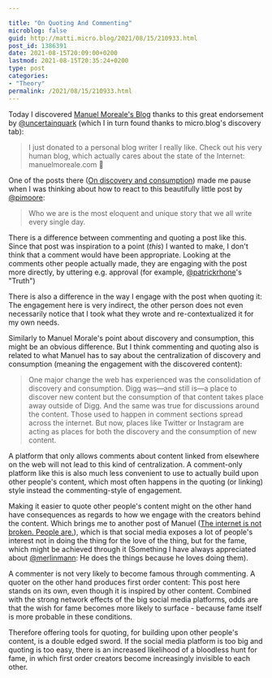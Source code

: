 ```yaml
---

title: "On Quoting And Commenting"
microblog: false
guid: http://matti.micro.blog/2021/08/15/210933.html
post_id: 1386391
date: 2021-08-15T20:09:00+0200
lastmod: 2021-08-15T20:35:24+0200
type: post
categories:
- "Theory"
permalink: /2021/08/15/210933.html
---
```

Today I discovered [Manuel Moreale's Blog](https://manuelmoreale.com) thanks to this great endorsement by [@uncertainquark](https://micro.blog/uncertainquark) (which I in turn found thanks to micro.blog's discovery tab):

>I just donated to a personal blog writer I really like. Check out his very human blog, which actually cares about the state of the Internet: manuelmoreale.com 📝

One of the posts there ([On discovery and consumption](https://manuelmoreale.com/thoughts/on-discovery-and-consumption)) made me pause when I was thinking about how to react to this beautifully little post by [@pimoore](https://micro.blog/pimoore):

>Who we are is the most eloquent and unique story that we all write every single day.

There is a difference between commenting and quoting a post like this. Since that post was inspiration to a point (_this_) I wanted to make, I don't think that a comment would have been appropriate. Looking at the comments other people actually made, they are engaging with the post more directly, by uttering e.g. approval (for example, [@patrickrhone](https://micro.blog/patrickrhone)'s "Truth")

There is also a difference in the way I engage with the post when quoting it: The engagement here is very indirect, the other person does not even necessarily notice that I took what they wrote and re-contextualized it for my own needs.

Similarly to Manuel Morale's point about discovery and consumption, this might be an obvious difference. But I think commenting and quoting also is related to what Manuel has to say about the centralization of discovery and consumption (meaning the engagement with the discovered content):

>One major change the web has experienced was the consolidation of discovery and consumption. Digg was—and still is—a place to discover new content but the consumption of that content takes place away outside of Digg.
And the same was true for discussions around the content. Those used to happen in comment sections spread across the internet. But now, places like Twitter or Instagram are acting as places for both the discovery and the consumption of new content.

A platform that only allows comments about content linked from elsewhere on the web will not lead to this kind of centralization. A comment-only platform like this is also much less convenient to use to actually build upon other people's content, which most often happens in the quoting (or linking) style instead the commenting-style of engagement.

Making it easier to quote other people's content might on the other hand have consequences as regards to how we engage with the creators behind the content. Which brings me to another post of Manuel ([The internet is not broken. People are.](https://manuelmoreale.com/the-internet-is-not-broken-people-are)), which is that social media exposes a lot of people's interest not in doing the thing for the love of the thing, but for the fame, which might be achieved through it (Something I have always appreciated about [@merlinmann](https://micro.blog/merlinmann): He does the things because he loves doing them).

A commenter is not very likely to become famous through commenting. A quoter on the other hand produces first order content: This post here stands on its own, even though it is inspired by other content. Combined with the strong network effects of the big social media platforms, odds are that the wish for fame becomes more likely to surface - because fame itself is more probable in these conditions.

Therefore offering tools for quoting, for building upon other people's content, is a double edged sword. If the social media platform is too big and quoting is too easy, there is an increased likelihood of a bloodless hunt for fame, in which first order creators become increasingly invisible to each other.
